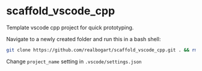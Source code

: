 # scaffold_vscode_cpp
Template vscode cpp project for quick prototyping.

Navigate to a newly created folder and run this in a bash shell:
```bash
git clone https://github.com/realbogart/scaffold_vscode_cpp.git . && rm -rf .git && rm README.md && git init && code .
```

Change `project_name` setting in `.vscode/settings.json` 
